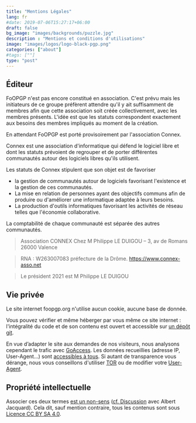 ```yaml
---
title: "Mentions Légales"
lang: fr
#date: 2019-07-06T15:27:17+06:00
draft: false
bg_image: "images/backgrounds/puzzle.jpg"
description : "Mentions et conditions d'utilisations"
image: "images/logos/logo-black-pgp.png"
categories: ["about"]
#tags: [""]
type: "post"
---
```


## Éditeur

FoOPGP n'est pas encore constitué en association. C'est prévu mais les initiateurs de ce groupe préfèrent attendre qu'il y ait suffisamment de membres afin que cette association soit créée collectivement, avec les membres présents. L'idée est que les statuts correspondent exactement aux besoins des membres impliqués au moment de la création.

En attendant FoOPGP est porté provisoirement par l'association Connex.

Connex est une association d'informatique qui défend le logiciel libre et dont les statuts prévoient de regrouper et de porter différentes communautés autour des logiciels libres qu'ils utilisent.

Les statuts de Connex stipulent que son objet est de favoriser
* la gestion de communautés autour de logiciels favorisant l'existence et la gestion de ces communautés.
* La mise en relation de personnes ayant des objectifs communs afin de produire ou d'améliorer une informatique adaptée à leurs besoins.
* La production d'outils informatiques favorisant les activités de réseau telles que l'économie collaborative.

La comptabilité de chaque communauté est séparée des autres communautés.


> Association CONNEX
> Chez M Philippe LE DUIGOU – 3, av de Romans 26000 Valence

> RNA : W263007083 préfecture de la Drôme.
> https://www.connex-asso.net

> Le président 2021 est M Philippe LE DUIGOU

## Vie privée

Le site internet foopgp.org n'utilise aucun cookie, aucune base de donnée.

Vous pouvez vérifier et même héberger par vous même ce site internet : l'intégralité du code et de son contenu est ouvert et accessible sur [un dépôt git](https://github.com/foopgp/foopgp-hugowebsite).

En vue d’adapter le site aux demandes de nos visiteurs, nous analysons cependant le trafic avec [GoAccess](https://goaccess.io/). Les
données recueillies (adresse IP, User-Agent…) sont [accessibles à tous](/goaccess/last.html). Si autant de transparence
vous dérange, nous vous conseillons d'utiliser [TOR](https://fr.wikipedia.org/wiki/Tor_%28r%C3%A9seau%29) ou de modifier votre [User-Agent](https://www.howtogeek.com/113439/how-to-change-your-browsers-user-agent-without-installing-any-extensions/).

## Propriété intellectuelle

Associer ces deux termes [est un non-sens](https://www.gnu.org/philosophy/not-ipr.fr.html) ([cf. Discussion](https://www.april.org/utilisation-de-lexpression-propriete-intellectuelle-richard-stallman-albert-jacquard) avec Albert Jacquard). Cela dit, sauf mention contraire, tous les contenus sont sous [Licence CC BY SA 4.0](https://creativecommons.org/licenses/by-sa/4.0/deed.fr).
